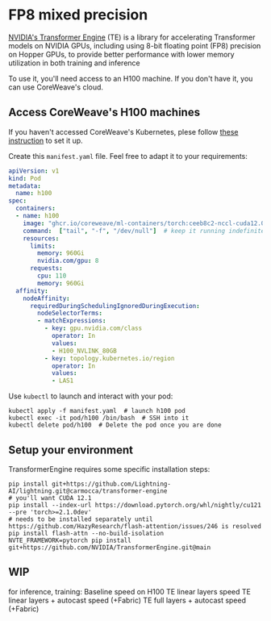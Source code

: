 # FP8 mixed precision

[NVIDIA's Transformer Engine](https://github.com/NVIDIA/TransformerEngine) (TE) is a library for accelerating Transformer models on NVIDIA GPUs, including using 8-bit floating point (FP8) precision on Hopper GPUs, to provide better performance with lower memory utilization in both training and inference

To use it, you'll need access to an H100 machine. If you don't have it, you can use CoreWeave's cloud.

## Access CoreWeave's H100 machines

If you haven't accessed CoreWeave's Kubernetes, plese follow [these instruction](https://docs.coreweave.com/coreweave-kubernetes/getting-started) to set it up.

Create this `manifest.yaml` file. Feel free to adapt it to your requirements:

```yaml
apiVersion: v1
kind: Pod
metadata:
  name: h100
spec:
  containers:
  - name: h100
    image: "ghcr.io/coreweave/ml-containers/torch:ceeb8c2-nccl-cuda12.0.1-nccl2.18.1-1-torch2.0.1-vision0.15.2-audio2.0.2"
    command:  ["tail", "-f", "/dev/null"]  # keep it running indefinitely
    resources:
      limits:
        memory: 960Gi
        nvidia.com/gpu: 8
      requests:
        cpu: 110
        memory: 960Gi
  affinity:
    nodeAffinity:
      requiredDuringSchedulingIgnoredDuringExecution:
        nodeSelectorTerms:
        - matchExpressions:
          - key: gpu.nvidia.com/class
            operator: In
            values:
            - H100_NVLINK_80GB
          - key: topology.kubernetes.io/region
            operator: In
            values:
            - LAS1
```

Use `kubectl` to launch and interact with your pod:

```shell
kubectl apply -f manifest.yaml  # launch h100 pod
kubectl exec -it pod/h100 /bin/bash  # SSH into it
kubectl delete pod/h100  # Delete the pod once you are done
```

## Setup your environment

TransformerEngine requires some specific installation steps:

```shell
pip install git+https://github.com/Lightning-AI/lightning.git@carmocca/transformer-engine
# you'll want CUDA 12.1
pip install --index-url https://download.pytorch.org/whl/nightly/cu121 --pre 'torch>=2.1.0dev'
# needs to be installed separately until https://github.com/HazyResearch/flash-attention/issues/246 is resolved
pip install flash-attn --no-build-isolation
NVTE_FRAMEWORK=pytorch pip install git+https://github.com/NVIDIA/TransformerEngine.git@main
```

## WIP

for inference, training:
    Baseline speed on H100
    TE linear layers speed
    TE linear layers + autocast speed (+Fabric)
    TE full layers + autocast speed (+Fabric)
